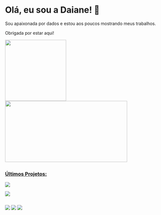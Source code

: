 <h1>Olá, eu sou a Daiane! 👋</h1> 

<p>Sou apaixonada por dados e estou aos poucos mostrando meus trabalhos.</p>
<p>Obrigada por estar aqui!</P>

<div>
  <a href="https://github.com/Daiane2001">
  <img height="200em" src="https://github-readme-stats.vercel.app/api?username=Daiane2001&show_icons=true&theme=dracula&include_all_commits=true&count_private=true"/>
  <img height="200em" width="400" src="https://github-readme-stats.vercel.app/api/top-langs/?username=Daiane2001&layout=compact&langs_count=16&theme=dracula"/>
</div>

  
  ##

<h3>Últimos Projetos: </h3>

<a href="https://github.com/Daiane2001/Automatizando-Tarefas">
  <img align="center" src="https://github-readme-stats.vercel.app/api/pin/?username=Daiane2001&repo=Automatizando-Tarefas" />
</a>

 <p></p>

<a href="https://github.com/Daiane2001/Be-The-Hero">
  <img align="center" src="https://github-readme-stats.vercel.app/api/pin/?username=Daiane2001&repo=Be-The-Hero" />
</a>

 ##
 
<div> 
  <a href="https://instagram.com/daianeoliveiras3" target="_blank"><img src="https://img.shields.io/badge/-Instagram-%23E4405F?style=for-the-badge&logo=instagram&logoColor=white" target="_blank"></a> 
  <a href="oliveira.daiane.2001@gmail.com"><img src="https://img.shields.io/badge/-Gmail-%23333?style=for-the-badge&logo=gmail&logoColor=white" target="_blank"></a>
  <a href="https://www.linkedin.com/in/daiane-oliveira-599574291" target="_blank"><img src="https://img.shields.io/badge/-LinkedIn-%230077B5?style=for-the-badge&logo=linkedin&logoColor=white" target="_blank"></a> 
</div>




<!--
**Daiane2001/Daiane2001** is a ✨ _special_ ✨ repository because its `README.md` (this file) appears on your GitHub profile.

Here are some ideas to get you started:

- 🔭 I’m currently working on ...
- 🌱 I’m currently learning ...
- 👯 I’m looking to collaborate on ...
- 🤔 I’m looking for help with ...
- 💬 Ask me about ...
- 📫 How to reach me: ...
- 😄 Pronouns: ...
- ⚡ Fun fact: ...
-->
